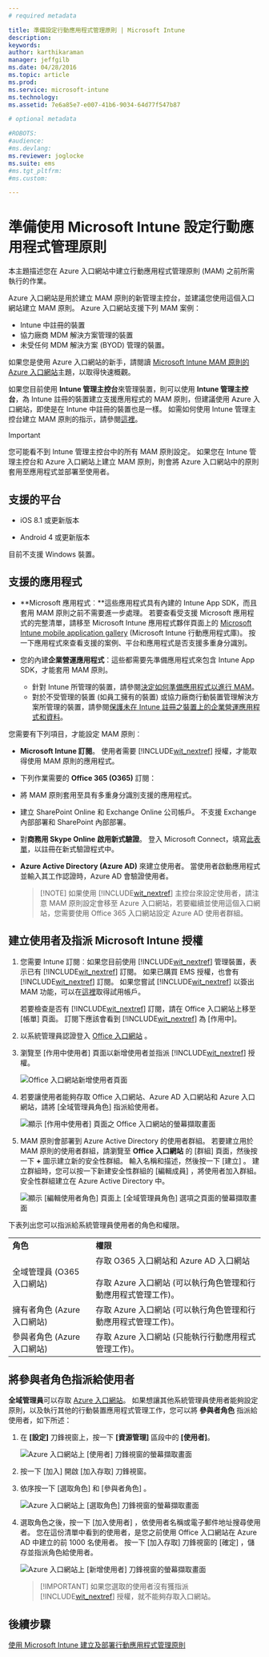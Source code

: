 ```yaml
---
# required metadata

title: 準備設定行動應用程式管理原則 | Microsoft Intune
description:
keywords:
author: karthikaraman
manager: jeffgilb
ms.date: 04/28/2016
ms.topic: article
ms.prod:
ms.service: microsoft-intune
ms.technology:
ms.assetid: 7e6a85e7-e007-41b6-9034-64d77f547b87

# optional metadata

#ROBOTS:
#audience:
#ms.devlang:
ms.reviewer: joglocke
ms.suite: ems
#ms.tgt_pltfrm:
#ms.custom:

---
```


# 準備使用 Microsoft Intune 設定行動應用程式管理原則
本主題描述您在 Azure 入口網站中建立行動應用程式管理原則 (MAM) 之前所需執行的作業。

Azure 入口網站是用於建立 MAM 原則的新管理主控台，並建議您使用這個入口網站建立 MAM 原則。 Azure 入口網站支援下列 MAM 案例：
- Intune 中註冊的裝置
- 協力廠商 MDM 解決方案管理的裝置
- 未受任何 MDM 解決方案 (BYOD) 管理的裝置。

如果您是使用 Azure 入口網站的新手，請閱讀 [Microsoft Intune MAM 原則的 Azure 入口網站](azure-portal-for-microsoft-intune-mam-policies.md)主題，以取得快速概觀。

如果您目前使用 **Intune 管理主控台**來管理裝置，則可以使用 **Intune 管理主控台**，為 Intune 註冊的裝置建立支援應用程式的 MAM 原則，但建議使用 Azure 入口網站，即使是在 Intune 中註冊的裝置也是一樣。 如需如何使用 Intune 管理主控台建立 MAM 原則的指示，請參閱[這裡](configure-and-deploy-mobile-application-management-policies-in-the-microsoft-intune-console.md)。

>[!IMPORTANT]
> 您可能看不到 Intune 管理主控台中的所有 MAM 原則設定。 如果您在 Intune 管理主控台和 Azure 入口網站上建立 MAM 原則，則會將 Azure 入口網站中的原則套用至應用程式並部署至使用者。


##  支援的平台
- iOS 8.1 或更新版本

- Android 4 或更新版本

目前不支援 Windows 裝置。
##  支援的應用程式
* **Microsoft 應用程式︰**這些應用程式具有內建的 Intune App SDK，而且套用 MAM 原則之前不需要進一步處理。
若要查看受支援 Microsoft 應用程式的完整清單，請移至 Microsoft Intune 應用程式夥伴頁面上的 [Microsoft Intune mobile application gallery](https://www.microsoft.com/en-us/server-cloud/products/microsoft-intune/partners.aspx) (Microsoft Intune 行動應用程式庫)。 按一下應用程式來查看支援的案例、平台和應用程式是否支援多重身分識別。
* 您的內建**企業營運應用程式**：這些都需要先準備應用程式來包含 Intune App SDK，才能套用 MAM 原則。

  * 針對 Intune 所管理的裝置，請參閱[決定如何準備應用程式以進行 MAM](decide-how-to-prepare-apps-for-mobile-application-management-with-microsoft-intune.md)。
  * 對於不受管理的裝置 (如員工擁有的裝置) 或協力廠商行動裝置管理解決方案所管理的裝置，請參閱[保護未在 Intune 註冊之裝置上的企業營運應用程式和資料](protect-line-of-business-apps-and-data-on-devices-not-enrolled-in-microsoft-intune.md)。

您需要有下列項目，才能設定 MAM 原則︰

-   **Microsoft Intune 訂閱**。    使用者需要 [!INCLUDE[wit_nextref](../includes/wit_nextref_md.md)] 授權，才能取得使用 MAM 原則的應用程式。

-   下列作業需要的 **Office 365 (O365)** 訂閱：
  - 將 MAM 原則套用至具有多重身分識別支援的應用程式。
  - 建立 SharePoint Online 和 Exchange Online 公司帳戶。 不支援 Exchange 內部部署和 SharePoint 內部部署。
-    對**商務用 Skype Online** **啟用新式驗證**。 登入 Microsoft Connect，填寫[此表單](https://connect.microsoft.com/office/Survey/NominationSurvey.aspx?SurveyID=17299&ProgramID=8715)，以註冊在新式驗證程式中。


- **Azure Active Directory (Azure AD)** 來建立使用者。 當使用者啟動應用程式並輸入其工作認證時，Azure AD 會驗證使用者。

    > [!NOTE] 如果使用 [!INCLUDE[wit_nextref](../includes/wit_nextref_md.md)] 主控台來設定使用者，請注意 MAM 原則設定會移至 Azure 入口網站，若要繼續並使用這個入口網站，您需要使用 Office 365 入口網站設定 Azure AD 使用者群組。


## 建立使用者及指派 Microsoft Intune 授權

1. 您需要 Intune 訂閱︰如果您目前使用 [!INCLUDE[wit_nextref](../includes/wit_nextref_md.md)] 管理裝置，表示已有 [!INCLUDE[wit_nextref](../includes/wit_nextref_md.md)] 訂閱。  如果已購買 EMS 授權，也會有 [!INCLUDE[wit_nextref](../includes/wit_nextref_md.md)] 訂閱。 如果您嘗試 [!INCLUDE[wit_nextref](../includes/wit_nextref_md.md)] 以簽出 MAM 功能，可以在[這裡](http://www.microsoft.com/en-us/server-cloud/products/microsoft-intune/)取得試用帳戶。

    若要檢查是否有 [!INCLUDE[wit_nextref](../includes/wit_nextref_md.md)] 訂閱，請在 Office 入口網站上移至 [帳單] 頁面。  訂閱下應該會看到 [!INCLUDE[wit_nextref](../includes/wit_nextref_md.md)] 為 [作用中]。

2.  以系統管理員認證登入   [Office 入口網站](http://portal.office.com) 。

3.  瀏覽至 [作用中使用者] 頁面以新增使用者並指派 [!INCLUDE[wit_nextref](../includes/wit_nextref_md.md)] 授權。

    ![Office 入口網站新增使用者頁面](../media/AppManagement/OfficePortal_AddUsers.png)

4.  若要讓使用者能夠存取 Office 入口網站、Azure AD 入口網站和 Azure 入口網站，請將 [全域管理員角色] 指派給使用者。

    ![顯示 [作用中使用者] 頁面之 Office 入口網站的螢幕擷取畫面 ](../media/AppManagement/OfficePortal_AddRoletoUser.png)

5.  MAM 原則會部署到 Azure Active Directory 的使用者群組。 若要建立用於 MAM 原則的使用者群組，請瀏覽至 **Office 入口網站** 的 [群組] 頁面，然後按一下 **+** 圖示建立新的安全性群組。  輸入名稱和描述，然後按一下 [建立] 。 建立群組時，您可以按一下新建安全性群組的 [編輯成員]  ，將使用者加入群組。 安全性群組建立在 Azure Active Directory 中。

    ![顯示 [編輯使用者角色] 頁面上 [全域管理員角色] 選項之頁面的螢幕擷取畫面](../media/AppManagement/OfficePortal_CreateGroups.png)

下表列出您可以指派給系統管理員使用者的角色和權限。

|||
|--|----|
|**角色**|**權限**|
|全域管理員 (O365 入口網站)|存取 O365 入口網站和 Azure AD 入口網站<br /><br />存取 Azure 入口網站 (可以執行角色管理和行動應用程式管理工作)。|
|擁有者角色 (Azure 入口網站)|存取 Azure 入口網站 (可以執行角色管理和行動應用程式管理工作)。|
|參與者角色 (Azure 入口網站)|存取 Azure 入口網站 (只能執行行動應用程式管理工作)。|

## 將參與者角色指派給使用者

**全域管理員**可以存取 [Azure 入口網站](https://portal.azure.com)。  如果想讓其他系統管理員使用者能夠設定原則，以及執行其他的行動裝置應用程式管理工作，您可以將 **參與者角色** 指派給使用者，如下所述：


1.  在 **[設定]** 刀鋒視窗上，按一下 **[資源管理]** 區段中的 **[使用者]**。

    ![Azure 入口網站上 [使用者] 刀鋒視窗的螢幕擷取畫面](../media/AppManagement/AzurePortal_MAM_AddUsers.png)

2.  按一下 [加入]  開啟 [加入存取]  刀鋒視窗。

3.  依序按一下 [選取角色] 和 [參與者角色] 。

    ![Azure 入口網站上 [選取角色] 刀鋒視窗的螢幕擷取畫面](../media/AppManagement/AzurePortal_MAM_AddRole.png)

4.  選取角色之後，按一下 [加入使用者] ，依使用者名稱或電子郵件地址搜尋使用者。 您在這份清單中看到的使用者，是您之前使用 Office 入口網站在 Azure AD 中建立的前 1000 名使用者。 按一下 [加入存取]  刀鋒視窗的 [確定]  ，儲存並指派角色給使用者。

    ![Azure 入口網站上 [新增使用者] 刀鋒視窗的螢幕擷取畫面](../media/AppManagement/AzurePortal_MAM_AddusertoRole.png)

    > [!IMPORTANT] 如果您選取的使用者沒有獲指派 [!INCLUDE[wit_nextref](../includes/wit_nextref_md.md)] 授權，就不能夠存取入口網站。

## 後續步驟
[使用 Microsoft Intune 建立及部署行動應用程式管理原則](create-and-deploy-mobile-app-management-policies-with-microsoft-intune.md)


<!--HONumber=Jun16_HO2-->


